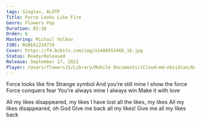 ```yaml
---
tags: Singles, ALOTP
Title: Force Looks Like Fire
Genre: Flowers Pop
Duration: 02:18
Order: 6
Mastering: Michail Volkov
ISRC: RUAEX2224719
Cover: https://f4.bcbits.com/img/a1488553468_16.jpg 
Status: Ready/Released
Release: September 17, 2022
Player: /Users/flowers15/Library/Mobile Documents/iCloud~md~obsidian/Documents/Vladislav Serezdinov/Attachments/Assets by Flowers 15/Master Files/Force Looks Like Fire (Michail Volkov) (48 kHz, 24 bit).wav
---
```


Force looks like fire
Strange symbol
And you’re still mine
I show the force
Force conquers fear
You’re always mine
I always win
Make it with love

All my likes disappeared, my likes
I have lost all the likes, my likes
All my likes disappeared, oh God
Give me back all my likes!
Give me all my likes back
